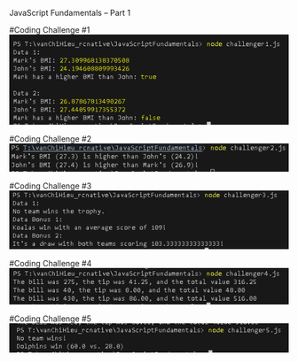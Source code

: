 JavaScript Fundamentals – Part 1

#Coding Challenge #1
![exp1](image.png)

#Coding Challenge #2
![alt text](image-1.png)

#Coding Challenge #3
![alt text](image-2.png)

#Coding Challenge #4
![alt text](image-3.png)

#Coding Challenge #5
![alt text](image-4.png)
